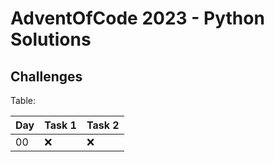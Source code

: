 # AdventOfCode 2023 - Python Solutions

## Challenges

Table:

| Day | Task 1 | Task 2 |
| --- | ------ | ------ |
|  00 |    ❌  |    ❌  | 
